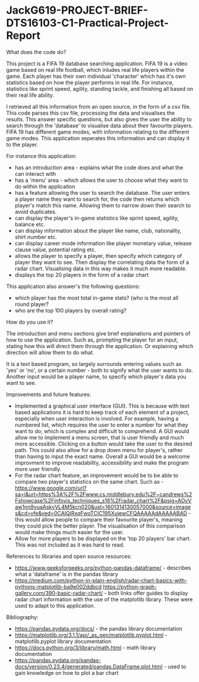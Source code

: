 # JackG619-PROJECT-BRIEF-DTS16103-C1-Practical-Project-Report

What does the code do?

This project is a FIFA 19 database searching application. FIFA 19 is a video game based on real life football, which inludes real life players within the game. Each player has their own individual 'character' which has it's own statistics based on how the player performs in real life. For instance, statistics like sprint speed, agility, standing tackle, and finishing all based on their real life ability.

I retrieved all this information from an open source, in the form of a csv file. This code parses this csv file, processing the data and visualises the results. This answer specific questions, but also gives the user the ability to search through the 'database' to visualise data about their favourite players. FIFA 19 has different game modes, with information relating to the different game modes. This application seperates this information and can display it to the player.

For instance this application:
- has an introduction area - explains what the code does and what the can interact with
- has a 'menu' area - which allows the user to choose what they want to do within the applicaiton
- has a feature allowing the user to search the database. The user enters a player name they want to search for, the code then     returns which player's match this name. Allowing them to narrow down their search to avoid duplicates.
- can display the player's in-game statistics like sprint speed, agility, balance etc.
- can display information about the player like name, club, nationality, shirt number etc.
- can display career mode information like player monetary value, release clause value, potential rating etc.
- allows the player to specify a player, then specify which category of player they want to see. Then display the correlating       data the form of a radar chart. Visualising data in this way makes it much more readable.
- displays the top 20 players in the form of a radar chart

This application also answer's the following questions:
- which player has the most total in-game stats? (who is the most all round player?
- who are the top 100 players by overall rating?

How do you use it?

The introduction and menu sections give brief explanations and pointers of how to use the application. Such as, prompting the player for an input, stating how this will direct them through the application. Or explaining which direction will allow them to do what. 

It is a text based program, so largely surrounds entering values such as 'yes' or 'no', or a certain number - both to signify what the user wants to do. Another input would be a player name, to specify which player's data you want to see.

Improvements and future features:
- Implemented a graphical user interface (GUI). This is because with text based applications it is hard to keep track of each element of a project, especially when user           interaction is involved. For example, having a numbered list, which requires the user to enter a number for what they want to do; which is complex and difficult to comprehend.   A GUI would allow me to implement a menu screen, that is user friendly and much more accessible. Clicking on a button would take the user to the desired path. This could also   allow for a drop down menu for player's, rather than having to input the exact name. Overall a GUI would be a welcome improvment to improve readability, accessibility and       make the program more user friendly.
- For the radar chart feature, an improvement would be to be able to compare two player's statistics on the same chart. Such as - https://www.google.com/url?sa=i&url=https%3A%2F%2Fwww.cs.middlebury.edu%2F~candrews%2Fshowcase%2Finfovis_techniques_s16%2Fradar_chart%2F&psig=AOvVaw1nn9vuaAskyVL4M5kcn020&ust=1601314130057000&source=images&cd=vfe&ved=0CAIQjRxqFwoTCIC195XuiewCFQAAAAAdAAAAABAD - this would allow people to compare their favourite player's, meaning they could pick the better player.                   The visualisation of this comparison would make things much easier for the user.
- Allow for more players to be displayed on the 'top 20 players' bar chart. This was not included as it was hard to read.

References to libraries and open source resources:
- https://www.geeksforgeeks.org/python-pandas-dataframe/ - describes what a 'dataframe' is in the pandas library
- https://medium.com/python-in-plain-english/radar-chart-basics-with-pythons-matplotlib-ba9e002ddbcd
  https://python-graph-gallery.com/390-basic-radar-chart/ - both links offer guides to display radar chart information with the     use of the matplotlib library. These were used to adapt to this application.

Bibliography:
- https://pandas.pydata.org/docs/ - the pandas library documentation
- https://matplotlib.org/3.1.1/api/_as_gen/matplotlib.pyplot.html - matplotlib.pyplot library documentation
- https://docs.python.org/3/library/math.html - math library documentation
- https://pandas.pydata.org/pandas-docs/version/0.23.4/generated/pandas.DataFrame.plot.html - used to gain knowledge on how to plot a bar chart
